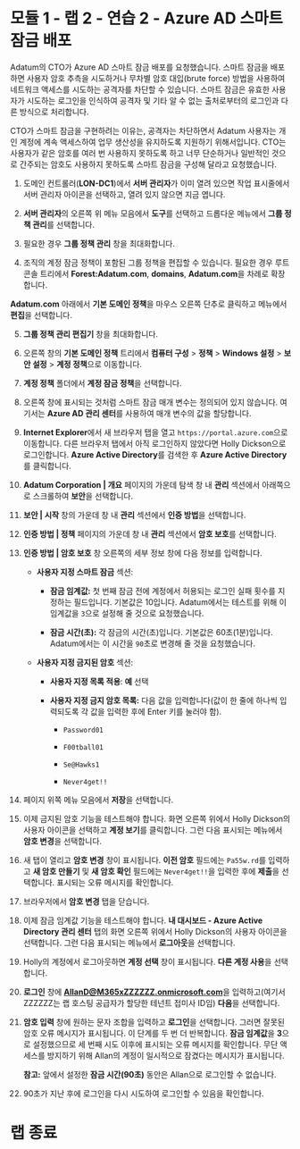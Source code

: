 # 모듈 1 - 랩 2 - 연습 2 - Azure AD 스마트 잠금 배포 

Adatum의 CTO가 Azure AD 스마트 잠금 배포를 요청했습니다. 스마트 잠금을 배포하면 사용자 암호 추측을 시도하거나 무차별 암호 대입(brute force) 방법을 사용하여 네트워크 액세스를 시도하는 공격자를 차단할 수 있습니다. 스마트 잠금은 유효한 사용자가 시도하는 로그인을 인식하여 공격자 및 기타 알 수 없는 출처로부터의 로그인과 다른 방식으로 처리합니다. 

CTO가 스마트 잠금을 구현하려는 이유는, 공격자는 차단하면서 Adatum 사용자는 개인 계정에 계속 액세스하여 업무 생산성을 유지하도록 지원하기 위해서입니다. CTO는 사용자가 같은 암호를 여러 번 사용하지 못하도록 하고 너무 단순하거나 일반적인 것으로 간주되는 암호도 사용하지 못하도록 스마트 잠금을 구성해 달라고 요청했습니다. 

1. 도메인 컨트롤러(**LON-DC1**)에서 **서버 관리자**가 이미 열려 있으면 작업 표시줄에서 서버 관리자 아이콘을 선택하고, 열려 있지 않으면 지금 엽니다.

2. **서버 관리자**의 오른쪽 위 메뉴 모음에서 **도구**를 선택하고 드롭다운 메뉴에서 **그룹 정책 관리**를 선택합니다.

3. 필요한 경우 **그룹 정책 관리** 창을 최대화합니다.

4. 조직의 계정 잠금 정책이 포함된 그룹 정책을 편집할 수 있습니다. 필요한 경우 루트 콘솔 트리에서 **Forest:Adatum.com**, **domains**, **Adatum.com**을 차례로 확장합니다.  <br/>

‎**Adatum.com** 아래에서 **기본 도메인 정책**을 마우스 오른쪽 단추로 클릭하고 메뉴에서 **편집**을 선택합니다.

5. **그룹 정책 관리 편집기** 창을 최대화합니다.

6. 오른쪽 창의 **기본 도메인 정책** 트리에서 **컴퓨터 구성** > **정책** > **Windows 설정** > **보안 설정** > **계정 정책**으로 이동합니다.

7. **계정 정책** 폴더에서 **계정 잠금 정책**을 선택합니다.

8. 오른쪽 창에 표시되는 것처럼 스마트 잠금 매개 변수는 정의되어 있지 않습니다. 여기서는 **Azure AD 관리 센터**를 사용하여 매개 변수의 값을 할당합니다.   <br/>

9.  **Internet Explorer**에서 새 브라우저 탭을 열고 `https://portal.azure.com`으로 이동합니다.  다른 브라우저 탭에서 아직 로그인하지 않았다면 Holly Dickson으로 로그인합니다. **Azure Active Directory**를 검색한 후 **Azure Active Directory**를 클릭합니다. 

10. **Adatum Corporation | 개요** 페이지의 가운데 탐색 창 내 **관리** 섹션에서 아래쪽으로 스크롤하여 **보안**을 선택합니다.

11. **보안 | 시작** 창의 가운데 창 내 **관리** 섹션에서 **인증 방법**을 선택합니다.

12. **인증 방법 | 정책** 페이지의 가운데 창 내 **관리** 섹션에서 **암호 보호**를 선택합니다.

13. **인증 방법 | 암호 보호** 창 오른쪽의 세부 정보 창에 다음 정보를 입력합니다.

	- **사용자 지정 스마트 잠금** 섹션:

		- **잠금 임계값:** 첫 번째 잠금 전에 계정에서 허용되는 로그인 실패 횟수를 지정하는 필드입니다. 기본값은 10입니다. Adatum에서는 테스트를 위해 이 임계값을 `3`으로 설정해 줄 것으로 요청했습니다.

		- **잠금 시간(초):** 각 잠금의 시간(초)입니다. 기본값은 60초(1분)입니다. Adatum에서는 이 시간을 `90`초로 변경해 줄 것을 요청했습니다.

	- **사용자 지정 금지된 암호** 섹션:

		- **사용자 지정 목록 적용**: **예** 선택

		- **사용자 지정 금지 암호 목록:** 다음 값을 입력합니다(값이 한 줄에 하나씩 입력되도록 각 값을 입력한 후에 Enter 키를 눌러야 함).

			- `Password01`

			- `F00tball01`

			- `Se@Hawks1`

			- `Never4get!!`

14. 페이지 위쪽 메뉴 모음에서 **저장**을 선택합니다.

15. 이제 금지된 암호 기능을 테스트해야 합니다. 화면 오른쪽 위에서 Holly Dickson의 사용자 아이콘을 선택하고 **계정 보기**를 클릭합니다. 그런 다음 표시되는 메뉴에서 **암호 변경**을 선택합니다.

16. 새 탭이 열리고 **암호 변경** 창이 표시됩니다. **이전 암호** 필드에는 `Pa55w.rd`를 입력하고 **새 암호 만들기** 및 **새 암호 확인** 필드에는 `Never4get!!`을 입력한 후에 **제출**을 선택합니다. 표시되는 오류 메시지를 확인합니다.

17. 브라우저에서 **암호 변경** 탭을 닫습니다. 

18. 이제 잠금 임계값 기능을 테스트해야 합니다. **내 대시보드 - Azure Active Directory 관리 센터** 탭의 화면 오른쪽 위에서 Holly Dickson의 사용자 아이콘을 선택합니다. 그런 다음 표시되는 메뉴에서 **로그아웃**을 선택합니다. 

19. Holly의 계정에서 로그아웃하면 **계정 선택** 창이 표시됩니다. **다른 계정 사용**을 선택합니다. 

20. **로그인** 창에 **AllanD@M365xZZZZZZ.onmicrosoft.com**을 입력하고(여기서 ZZZZZZ는 랩 호스팅 공급자가 할당한 테넌트 접미사 ID임) **다음**을 선택합니다. 

21. **암호 입력** 창에 원하는 문자 조합을 입력하고 **로그인**을 선택합니다. 그러면 잘못된 암호 오류 메시지가 표시됩니다. 이 단계를 두 번 더 반복합니다. **잠금 임계값**을 **3**으로 설정했으므로 세 번째 시도 이후에 표시되는 오류 메시지를 확인합니다. 무단 액세스를 방지하기 위해 Allan의 계정이 일시적으로 잠겼다는 메시지가 표시됩니다. <br/>

	**참고:** 앞에서 설정한 **잠금 시간(90초)** 동안은 Allan으로 로그인할 수 없습니다. 

22. 90초가 지난 후에 로그인을 다시 시도하여 로그인할 수 있음을 확인합니다. 

# 랩 종료
 
